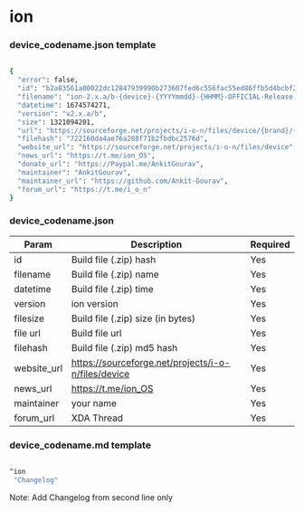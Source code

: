 # ion #

### device_codename.json template ###
```bash

{
  "error": false,
  "id": "b2a83561a00022dc12847939990b273607fed6c556fac55ed86ffb5d4bcbf23f",
  "filename": "ion-2.x.a/b-{device}-{YYYYmmdd}-{HHMM}-OFFICIAL-Release.zip",
  "datetime": 1674574271,
  "version": "v2.x.a/b",
  "size": 1321094201,
  "url": "https://sourceforge.net/projects/i-o-n/files/device/{brand}/{device}/ion-2.x.a/b-{device}-{YYYYmmdd}-{HHMM}-OFFICIAL-Release.zip/download",
  "filehash": "722160da4ae76a288f71b2fbdbc2576d",
  "website_url": "https://sourceforge.net/projects/i-o-n/files/device",
  "news_url": "https://t.me/ion_OS",
  "donate_url": "https://Paypal.me/AnkitGourav",
  "maintainer": "AnkitGourav",
  "maintainer_url": "https://github.com/Ankit-Gourav",
  "forum_url": "https://t.me/i_o_n"
}

```

### device_codename.json ###
| Param | Description | Required |
|--|--|--|
| id | Build file (.zip)  hash | Yes |
| filename | Build file (.zip) name | Yes |
| datetime | Build file (.zip) time | Yes |
| version | ion version | Yes |         
| filesize | Build file (.zip) size (in bytes) | Yes |
| file url | Build file url | Yes |
| filehash | Build file (.zip) md5 hash | Yes |
| website_url | https://sourceforge.net/projects/i-o-n/files/device | Yes |
| news_url | https://t.me/ion_OS | Yes |
| maintainer | your name | Yes |
| forum_url | XDA Thread | Yes |

### device_codename.md template ###
```bash

^ion
 "Changelog"

```

Note: Add Changelog from second line only

